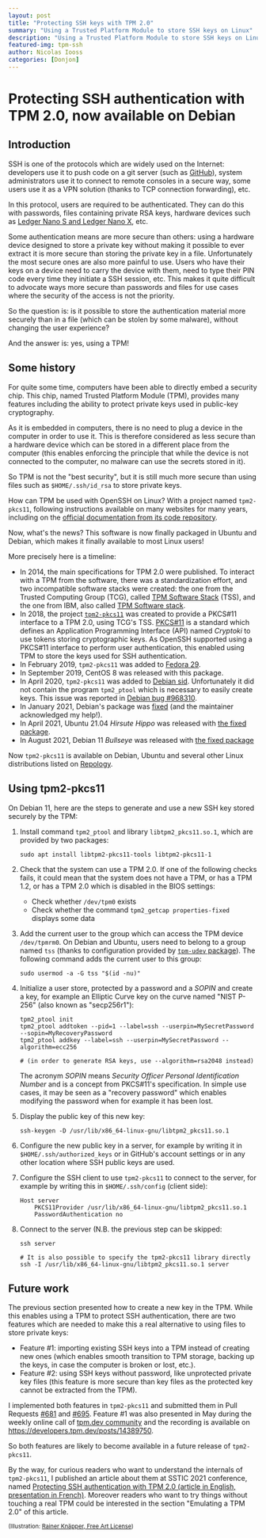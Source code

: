 ```yaml
---
layout: post
title: "Protecting SSH keys with TPM 2.0"
summary: "Using a Trusted Platform Module to store SSH keys on Linux"
description: "Using a Trusted Platform Module to store SSH keys on Linux with tpm2-pkcs11"
featured-img: tpm-ssh
author: Nicolas Iooss
categories: [Donjon]
---
```


# Protecting SSH authentication with TPM 2.0, now available on Debian

## Introduction

SSH is one of the protocols which are widely used on the Internet: developers use it to push code on a git server (such as [GitHub](https://github.com)), system administrators use it to connect to remote consoles in a secure way, some users use it as a VPN solution (thanks to TCP connection forwarding), etc.

In this protocol, users are required to be authenticated.
They can do this with passwords, files containing private RSA keys, hardware devices such as [Ledger Nano S and Ledger Nano X](https://blog.ledger.com/ssh/), etc.

Some authentication means are more secure than others: using a hardware device designed to store a private key without making it possible to ever extract it is more secure than storing the private key in a file.
Unfortunately the most secure ones are also more painful to use.
Users who have their keys on a device need to carry the device with them, need to type their PIN code every time they initiate a SSH session, etc.
This makes it quite difficult to advocate ways more secure than passwords and files for use cases where the security of the access is not the priority.

So the question is: is it possible to store the authentication material more securely than in a file (which can be stolen by some malware), without changing the user experience?

And the answer is: yes, using a TPM!

## Some history

For quite some time, computers have been able to directly embed a security chip.
This chip, named Trusted Platform Module (TPM), provides many features including the ability to protect private keys used in public-key cryptography.

As it is embedded in computers, there is no need to plug a device in the computer in order to use it.
This is therefore considered as less secure than a hardware device which can be stored in a different place from the computer (this enables enforcing the principle that while the device is not connected to the computer, no malware can use the secrets stored in it).

So TPM is not the "best security", but it is still much more secure than using files such as `$HOME/.ssh/id_rsa` to store private keys.

How can TPM be used with OpenSSH on Linux?
With a project named `tpm2-pkcs11`, following instructions available on many websites for many years, including on the [official documentation from its code repository](https://github.com/tpm2-software/tpm2-pkcs11/blob/1.6.0/docs/SSH.md).

Now, what's the news?
This software is now finally packaged in Ubuntu and Debian, which makes it finally available to most Linux users!

More precisely here is a timeline:

* In 2014, the main specifications for TPM 2.0 were published.
  To interact with a TPM from the software, there was a standardization effort, and two incompatible software stacks were created: the one from the Trusted Computing Group (TCG), called [TPM Software Stack](https://tpm2-software.github.io/) (TSS), and the one from IBM, also called [TPM Software stack](https://sourceforge.net/projects/ibmtpm20tss/).
* In 2018, the project [`tpm2-pkcs11`](https://github.com/tpm2-software/tpm2-pkcs11) was created to provide a PKCS#11 interface to a TPM 2.0, using TCG's TSS.
  [PKCS#11](http://docs.oasis-open.org/pkcs11/pkcs11-base/v2.40/os/pkcs11-base-v2.40-os.html) is a standard which defines an Application Programming Interface (API) named *Cryptoki* to use tokens storing cryptographic keys.
  As OpenSSH supported using a PKCS#11 interface to perform user authentication, this enabled using TPM to store the keys used for SSH authentication.
* In February 2019, `tpm2-pkcs11` was added to [Fedora 29](https://src.fedoraproject.org/rpms/tpm2-pkcs11/history/tpm2-pkcs11.spec?identifier=f29).
* In September 2019, CentOS 8 was released with this package.
* In April 2020, `tpm2-pkcs11` was added to [Debian sid](https://bugs.debian.org/cgi-bin/bugreport.cgi?bug=942091#20).
  Unfortunately it did not contain the program `tpm2_ptool` which is necessary to easily create keys. This issue was reported in [Debian bug #968310](https://bugs.debian.org/cgi-bin/bugreport.cgi?bug=968310).
* In January 2021, Debian's package was [fixed](https://salsa.debian.org/debian/tpm2-pkcs11/-/commit/f76eb1d484dea1a38d0ad3fbdca779f84d1d924) (and the maintainer acknowledged my help!).
* In April 2021, Ubuntu 21.04 *Hirsute Hippo* was released with [the fixed package](https://packages.ubuntu.com/hirsute/libtpm2-pkcs11-tools).
* In August 2021, Debian 11 *Bullseye* was released with [the fixed package](https://packages.debian.org/bullseye/libtpm2-pkcs11-tools)

Now `tpm2-pkcs11` is available on Debian, Ubuntu and several other Linux distributions listed on [Repology](https://repology.org/project/tpm2-pkcs11/versions).

## Using tpm2-pkcs11

On Debian 11, here are the steps to generate and use a new SSH key stored securely by the TPM:

1. Install command `tpm2_ptool` and library `libtpm2_pkcs11.so.1`, which are provided by two packages:

    ```shell
    sudo apt install libtpm2-pkcs11-tools libtpm2-pkcs11-1
    ```

1. Check that the system can use a TPM 2.0. If one of the following checks fails, it could mean that the system does not have a TPM, or has a TPM 1.2, or has a TPM 2.0 which is disabled in the BIOS settings:

    * Check whether `/dev/tpm0` exists
    * Check whether the command `tpm2_getcap properties-fixed` displays some data

1. Add the current user to the group which can access the TPM device `/dev/tpmrm0`. On Debian and Ubuntu, users need to belong to a group named `tss` (thanks to configuration provided by [`tpm-udev` package](https://packages.debian.org/bullseye/tpm-udev)). The following command adds the current user to this group:

    ```shell
    sudo usermod -a -G tss "$(id -nu)"
    ```

1. Initialize a user store, protected by a password and a *SOPIN* and create a key, for example an Elliptic Curve key on the curve named "NIST P-256" (also known as "secp256r1"):

    ```shell
    tpm2_ptool init
    tpm2_ptool addtoken --pid=1 --label=ssh --userpin=MySecretPassword --sopin=MyRecoveryPassword
    tpm2_ptool addkey --label=ssh --userpin=MySecretPassword --algorithm=ecc256

    # (in order to generate RSA keys, use --algorithm=rsa2048 instead)
    ```

    The acronym *SOPIN* means *Security Officer Personal Identification Number* and is a concept from PKCS#11's specification.
    In simple use cases, it may be seen as a "recovery password" which enables modifying the password when for example it has been lost.

1. Display the public key of this new key:

    ```shell
    ssh-keygen -D /usr/lib/x86_64-linux-gnu/libtpm2_pkcs11.so.1
    ```

1. Configure the new public key in a server, for example by writing it in `$HOME/.ssh/authorized_keys` or in GitHub's account settings or in any other location where SSH public keys are used.

1. Configure the SSH client to use `tpm2-pkcs11` to connect to the server, for example by writing this in `$HOME/.ssh/config` (client side):

    ```text
    Host server
        PKCS11Provider /usr/lib/x86_64-linux-gnu/libtpm2_pkcs11.so.1
        PasswordAuthentication no
    ```

1. Connect to the server (N.B. the previous step can be skipped:

    ```shell
    ssh server

    # It is also possible to specify the tpm2-pkcs11 library directly
    ssh -I /usr/lib/x86_64-linux-gnu/libtpm2_pkcs11.so.1 server
    ```

<script id="asciicast-E6FgBwuRdA0W8OYJNTpZnB15g" src="https://asciinema.org/a/E6FgBwuRdA0W8OYJNTpZnB15g.js" async></script>

## Future work

The previous section presented how to create a new key in the TPM.
While this enables using a TPM to protect SSH authentication, there are two features which are needed to make this a real alternative to using files to store private keys:

* Feature #1: importing existing SSH keys into a TPM instead of creating new ones (which enables smooth transition to TPM storage, backing up the keys, in case the computer is broken or lost, etc.).
* Feature #2: using SSH keys without password, like unprotected private key files (this feature is more secure than key files as the protected key cannot be extracted from the TPM).

I implemented both features in `tpm2-pkcs11` and submitted them in Pull Requests [#681](https://github.com/tpm2-software/tpm2-pkcs11/pull/681) and [#695](https://github.com/tpm2-software/tpm2-pkcs11/pull/695).
Feature #1 was also presented in May during the weekly online call of [tpm.dev community](https://developers.tpm.dev/events) and the recording is available on <https://developers.tpm.dev/posts/14389750>.

So both features are likely to become available in a future release of `tpm2-pkcs11`.

By the way, for curious readers who want to understand the internals of `tpm2-pkcs11`, I published an article about them at SSTIC 2021 conference, named [Protecting SSH authentication with TPM 2.0 (article in English, presentation in French)](https://www.sstic.org/2021/presentation/protecting_ssh_authentication_with_tpm_20/).
Moreover readers who want to try things without touching a real TPM could be interested in the section "Emulating a TPM 2.0" of this article.

<sub>(Illustration: [Rainer Knäpper, Free Art License](https://commons.wikimedia.org/wiki/File:Header_TPM_module_onboard_IMGP6409_wp.jpg))</sub>
